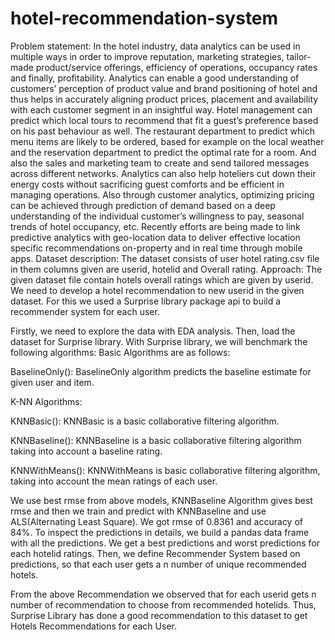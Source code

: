 # hotel-recommendation-system
Problem statement:
             In the hotel industry, data analytics can be used in multiple ways in order to improve reputation, marketing strategies, tailor-made product/service offerings, efficiency of operations, occupancy rates and finally, profitability. Analytics can enable a good understanding of customers’ perception of product value and brand positioning of hotel and thus helps in accurately aligning product prices, placement and availability with each customer segment in an insightful way. Hotel management can predict which local tours to recommend that fit a guest’s preference based on his past behaviour as well.  The restaurant department to predict which menu items are likely to be ordered, based for example on the local weather and the reservation department to predict the optimal rate for a room. And also the sales and marketing team to create and send tailored messages across different networks.  Analytics can also help hoteliers cut down their energy costs without sacrificing guest comforts and be efficient in managing operations. Also through customer analytics, optimizing pricing can be achieved through prediction of demand based on a deep understanding of the individual customer’s willingness to pay,  seasonal trends of hotel occupancy, etc. Recently efforts are being made to link predictive analytics with geo-location data to deliver effective location specific recommendations on-property and in real time through mobile apps.
Dataset description:
                  The dataset consists of user hotel rating.csv file in them columns given are userid, hotelid and Overall rating.
Approach:
                The given dataset file contain hotels overall ratings which are given by userid. We need to develop a hotel recommendation to new userid in the given dataset. For this we used a Surprise library package api to build a recommender system for each user.

Firstly, we need to explore the data with EDA analysis. Then, load the dataset for Surprise library. With Surprise library, we will benchmark the following algorithms:
Basic Algorithms are as follows:

BaselineOnly():
BaselineOnly algorithm predicts the baseline estimate for given user and item.

K-NN Algorithms:
 
KNNBasic():
 KNNBasic is a basic collaborative filtering algorithm.
 
KNNBaseline():
 KNNBaseline is a basic collaborative filtering algorithm taking into account a baseline rating.
 
KNNWithMeans():
  KNNWithMeans is basic collaborative filtering algorithm, taking into account the mean ratings of each user.

We use best rmse from above models, KNNBaseline Algorithm gives best rmse and then we train and predict with KNNBaseline and use ALS(Alternating Least Square). We got rmse of 0.8361 and accuracy of 84%.
To inspect the predictions in details, we build a pandas data frame with all the predictions. We get a best predictions and worst predictions for each hotelid  ratings. Then, we define Recommender System based on predictions, so that each user gets a n number of unique recommended hotels.

From the above Recommendation we observed that for each userid gets n number of recommendation to choose from recommended hotelids. Thus, Surprise Library has done a good recommendation to this dataset to get Hotels Recommendations for each User.
